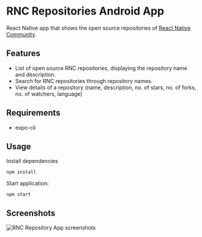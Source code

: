 # RNC Repositories Android App

React Native app that shows the open source repositories of [React Native Community](https://github.com/react-native-community).

## Features
- List of open source RNC repositories, displaying the repository name and description.
- Search for RNC repositories through repository names.
- View details of a repository (name, description, no. of stars, no. of forks, no. of watchers, language)
  
## Requirements
- expo-cli
  
## Usage
Install dependencies

```npm install```

Start application: 

```npm start```

## Screenshots
![RNC Repository App screenshots](app-screenshot.png)
